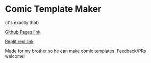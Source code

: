 # Comic Template Maker
(it's exactly that)

[Github Pages link](https://programmingparadox.github.io/ComicTemplateMaker/)

[Replit repl link](https://replit.com/@Paradoxian/ComicBookLayout2)

Made for my brother so he can make comic templates. Feedback/PRs welcome!
